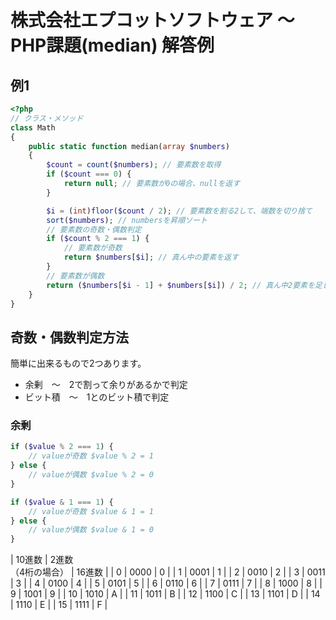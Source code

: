 # 株式会社エプコットソフトウェア ～ PHP課題(median) 解答例

## 例1

```php
<?php
// クラス・メソッド
class Math
{
    public static function median(array $numbers)
    {
        $count = count($numbers); // 要素数を取得
        if ($count === 0) {
            return null; // 要素数が0の場合、nullを返す
        }

        $i = (int)floor($count / 2); // 要素数を割る2して、端数を切り捨て
        sort($numbers); // numbersを昇順ソート
        // 要素数の奇数・偶数判定
        if ($count % 2 === 1) {
            // 要素数が奇数
            return $numbers[$i]; // 真ん中の要素を返す
        }
        // 要素数が偶数
        return ($numbers[$i - 1] + $numbers[$i]) / 2; // 真ん中2要素を足して、割る2して返す
    }
}
```

## 奇数・偶数判定方法

簡単に出来るもので2つあります。

- 余剰　〜　2で割って余りがあるかで判定
- ビット積　〜　1とのビット積で判定

### 余剰

```php
if ($value % 2 === 1) {
    // valueが奇数 $value % 2 = 1
} else {
    // valueが偶数 $value % 2 = 0
}
```

```php
if ($value & 1 === 1) {
    // valueが奇数 $value & 1 = 1
} else {
    // valueが偶数 $value & 1 = 0
}
```

| 10進数 | 2進数<br>（4桁の場合） | 16進数 |
| 0 | 0000 | 0 |
| 1 | 0001 | 1 |
| 2 | 0010 | 2 |
| 3 | 0011 | 3 |
| 4 | 0100 | 4 |
| 5 | 0101 | 5 |
| 6 | 0110 | 6 |
| 7 | 0111 | 7 |
| 8 | 1000 | 8 |
| 9 | 1001 | 9 |
| 10 | 1010 | A |
| 11 | 1011 | B |
| 12 | 1100 | C |
| 13 | 1101 | D |
| 14 | 1110 | E |
| 15 | 1111 | F |
